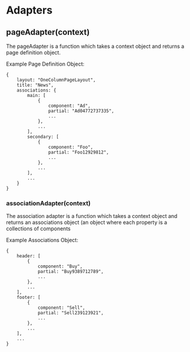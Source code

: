 # Adapters

## pageAdapter(context)

The pageAdapter is a function which takes a context object and returns a page definition object.

Example Page Definition Object:

    {
        layout: "OneColumnPageLayout",
        title: "News",
        associations: {
            main: [
                {
                    component: "Ad",
                    partial: "Ad04772737335",
                    ...
                },
                ...
            ],
            secondary: [
                {
                    component: "Foo",
                    partial: "Foo12929812",
                    ...
                },
                ...
            ],
            ...
        }
    }

### associationAdapter(context)

The association adapter is a function which takes a context object and returns an
associations object (an object where each property is a collections of components

Example Associations Object:

    {
        header: [
            {
                component: "Buy",
                partial: "Buy9389712789",
                ...
            },
            ...
        ],
        footer: [
            {
                component: "Sell",
                partial: "Sell239123921",
                ...
            },
            ...
        ],
        ...
    }

